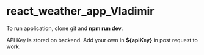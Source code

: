 # react_weather_app_Vladimir

To run application, clone git and <b>npm run dev</b>.

API Key is stored on backend. Add your own in <b>${apiKey}</b> in post request to work.
